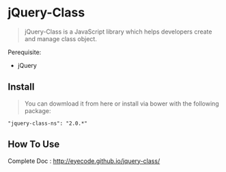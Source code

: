 # jQuery-Class

> jQuery-Class is a JavaScript library which helps developers create and manage class object.

Perequisite:

* jQuery

## Install

> You can dowmload it from here or install via bower with the following package:

	"jquery-class-ns": "2.0.*"

## How To Use

Complete Doc : http://eyecode.github.io/jquery-class/


